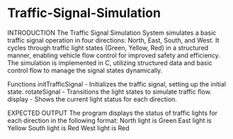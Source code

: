 # Traffic-Signal-Simulation

INTRODUCTION
The Traffic Signal Simulation System simulates a basic traffic signal operation in four directions: North, East, South, and West. It cycles through traffic light states (Green, Yellow, Red) in a structured manner, enabling vehicle flow control for improved safety and efficiency. The simulation is implemented in C, utilizing structured data and basic control flow to manage the signal states dynamically.


Functions
initTrafficSignal - Initializes the traffic signal, setting up the initial state.
rotateSignal - Transitions the light states to simulate traffic flow.
display - Shows the current light status for each direction.




EXPECTED OUTPUT
The program displays the status of traffic lights for each direction in the following format:
North light is Green
East light is Yellow
South light is Red
West light is Red



